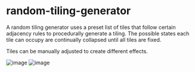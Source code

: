 # random-tiling-generator

A random tiling generator uses a preset list of tiles that follow certain adjacency rules to procedurally generate a tiling. The possible states each tile can occupy are continually collapsed until all tiles are fixed.

Tiles can be manually adjusted to create different effects.

![image](https://github.com/Varulli/random-tiling-generator/assets/120419874/e90cfff1-b97e-4264-911c-7fb6af11f45c)
![image](https://github.com/Varulli/random-tiling-generator/assets/120419874/b49a341e-6103-4b76-866e-cff4a9d7aa90)

